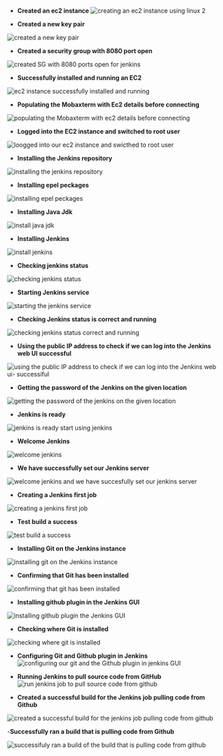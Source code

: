 - **Created an ec2 instance**
![creating an ec2 instance using linux 2](https://github.com/titusnangitech/Implemented-CI-CD-pipeline-devops-project/assets/128609800/3f355ac4-38ae-4394-aac6-236483bd50b0)

- **Created a new key pair**

![created a new key pair](https://github.com/titusnangitech/Implemented-CI-CD-pipeline-devops-project/assets/128609800/dc030722-3c35-406a-91b4-97d0fe7163db)

- **Created a security group with 8080 port open**

![created SG with 8080 ports open for jenkins](https://github.com/titusnangitech/Implemented-CI-CD-pipeline-devops-project/assets/128609800/ee0bc604-797b-45f6-ba3a-177f6725f7b8)

- **Successfully installed and running an EC2**

![ec2 instance successfully installed and running](https://github.com/titusnangitech/Implemented-CI-CD-pipeline-devops-project/assets/128609800/fb7ffe60-74dc-445d-989a-6f310d3b2857)

- **Populating the Mobaxterm with Ec2 details before connecting**

![populating the Mobaxterm with ec2 details before connecting](https://github.com/titusnangitech/Implemented-CI-CD-pipeline-devops-project/assets/128609800/0c3988b4-7ad6-4f4d-97bc-5a9a899dd1c8)

- **Logged into the EC2 instance and switched to root user**

![loogged into our ec2 instance and swicthed to root user](https://github.com/titusnangitech/Implemented-CI-CD-pipeline-devops-project/assets/128609800/e9f7703b-8465-4cbc-8f41-c64300bbfa6e)

- **Installing the Jenkins repository**

![installing the jenkins repository](https://github.com/titusnangitech/Implemented-CI-CD-pipeline-devops-project/assets/128609800/7307380b-9e32-4789-959d-47159256a7e2)

- **Installing epel peckages**


![installing epel peckages](https://github.com/titusnangitech/Implemented-CI-CD-pipeline-devops-project/assets/128609800/beaa49ff-4a86-4ebf-98ae-9c75a4cdc8e8)

- **Installing Java Jdk**

![install java jdk](https://github.com/titusnangitech/Implemented-CI-CD-pipeline-devops-project/assets/128609800/8083dfb3-3fa9-4728-a066-3c0bb70d9799)

- **Installing Jenkins**

![install jenkins](https://github.com/titusnangitech/Implemented-CI-CD-pipeline-devops-project/assets/128609800/a877cd69-6573-49f0-84f6-055106dc12c1)

- **Checking jenkins status**

![checking jenkins status](https://github.com/titusnangitech/Implemented-CI-CD-pipeline-devops-project/assets/128609800/b2abd883-d543-4780-91e5-faaeb9407654)

- **Starting Jenkins service**


![starting the jenkins service](https://github.com/titusnangitech/Implemented-CI-CD-pipeline-devops-project/assets/128609800/e363a5dd-721c-4c33-9634-07d5d79a8b2e)

- **Checking Jenkins status is correct and running**


![checking jenkins status correct and running](https://github.com/titusnangitech/Implemented-CI-CD-pipeline-devops-project/assets/128609800/6d76b7d6-6894-43bc-adc8-d08ddc7bed78)

- **Using the public IP address to check if we can log into the Jenkins web UI successful**


![using the public IP address to check if we can log into the Jenkins web ui- successiful](https://github.com/titusnangitech/Implemented-CI-CD-pipeline-devops-project/assets/128609800/b803bc16-107c-493b-8cac-92c4e61e1132)

- **Getting the password of the Jenkins on the given location**


![getting the password of the jenkins on the given location](https://github.com/titusnangitech/Implemented-CI-CD-pipeline-devops-project/assets/128609800/1f7addd7-4b56-4033-975c-fe43e7378ba8)

- **Jenkins is ready**

![jenkins is ready start using jenkins](https://github.com/titusnangitech/Implemented-CI-CD-pipeline-devops-project/assets/128609800/5491af4a-a5be-43ea-9186-59a4fff03d2f)

- **Welcome Jenkins**


![welcome jenkins](https://github.com/titusnangitech/Implemented-CI-CD-pipeline-devops-project/assets/128609800/35cedd56-8bf1-4c10-ad8d-5bf0f5fea048)

- **We have successfully set our Jenkins server**


![welcome jenkins and we have succesfully set our jenkins server](https://github.com/titusnangitech/Implemented-CI-CD-pipeline-devops-project/assets/128609800/359ae1f5-29ab-42f5-ac8e-6a0843205dbc)

- **Creating a Jenkins first job**


![creating a jenkins first job](https://github.com/titusnangitech/Implemented-CI-CD-pipeline-devops-project/assets/128609800/b8d0fcaf-5fa7-4eb6-acb1-52cfa9c64458)

- **Test build a success**

![test build a success](https://github.com/titusnangitech/Implemented-CI-CD-pipeline-devops-project/assets/128609800/5b1964e2-d21b-4e42-b65e-f6b04a129a73)

- **Installing Git on the Jenkins instance**

![installing git on the Jenkins instance](https://github.com/titusnangitech/Implemented-CI-CD-pipeline-devops-project/assets/128609800/853ddd12-5094-4490-adff-ad56cc9347a2)

- **Confirming that Git has been installed**


![confirming that git has been installed](https://github.com/titusnangitech/Implemented-CI-CD-pipeline-devops-project/assets/128609800/a4d8da9f-e45c-42bb-bf48-353ada771ed5)

- **Installing github plugin in the Jenkins GUI**

![installing github  plugin the Jenkins GUI](https://github.com/titusnangitech/Implemented-CI-CD-pipeline-devops-project/assets/128609800/e18e6c70-2d15-4312-ac0e-a209f05ee695)

- **Checking where Git is installed**

![checking where git is installed](https://github.com/titusnangitech/Implemented-CI-CD-pipeline-devops-project/assets/128609800/3610625b-75d2-45d3-a8e2-336281712efe)

- **Configuring Git and Github plugin in Jenkins**
![configuring our git and the Github plugin in jenkins GUI](https://github.com/titusnangitech/Implemented-CI-CD-pipeline-devops-project/assets/128609800/08cc2f8a-1ca9-45ae-95de-8c9efb58a3e1)

- **Running Jenkins to pull source code from GitHub**
![run jenkins job to pull source code from github](https://github.com/titusnangitech/Implemented-CI-CD-pipeline-devops-project/assets/128609800/b677d939-717e-418c-b514-5fbfae22a1d7)

- **Created a successful build for the Jenkins job pulling code from Github**

![created a successful build for the jenkins job pulling code from github](https://github.com/titusnangitech/Implemented-CI-CD-pipeline-devops-project/assets/128609800/debb73ae-cc15-40fd-a595-ece39c0d9224)

-**Successfully ran a build that is pulling code from Github**

![successifuly ran a build of the build that is pulling code from github](https://github.com/titusnangitech/Implemented-CI-CD-pipeline-devops-project/assets/128609800/136823aa-5848-4c78-bcd5-a2a82207ff06)
